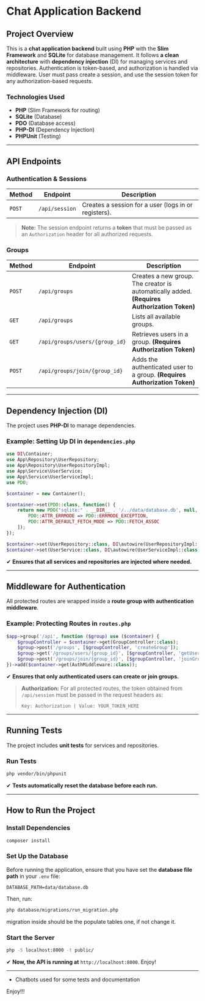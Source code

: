 # Chat Application Backend

## Project Overview

This is a **chat application backend** built using **PHP** with the **Slim Framework** and **SQLite** for database management. It follows **a clean architecture** with **dependency injection** (DI) for managing services and repositories. Authentication is token-based, and authorization is handled via middleware. User must pass create a session, and use the session token for any authorization-based requests.

### **Technologies Used**

- **PHP** (Slim Framework for routing)
- **SQLite** (Database)
- **PDO** (Database access)
- **PHP-DI** (Dependency Injection)
- **PHPUnit** (Testing)

---

## API Endpoints

### **Authentication & Sessions**

| Method | Endpoint       | Description                                          |
| ------ | -------------- | ---------------------------------------------------- |
| `POST` | `/api/session` | Creates a session for a user (logs in or registers). |

> **Note:** The session endpoint returns a **token** that must be passed as an `Authorization` header for all authorized requests.

### **Groups**

| Method | Endpoint                       | Description                                              |
| ------ | ------------------------------ | -------------------------------------------------------- |
| `POST` | `/api/groups`                  | Creates a new group. The creator is automatically added. **(Requires Authorization Token)** |
| `GET`  | `/api/groups`                  | Lists all available groups.                              |
| `GET`  | `/api/groups/users/{group_id}` | Retrieves users in a group. **(Requires Authorization Token)** |
| `POST` | `/api/groups/join/{group_id}`  | Adds the authenticated user to a group. **(Requires Authorization Token)** |

---

## **Dependency Injection (DI)**

The project uses **PHP-DI** to manage dependencies.

### **Example: Setting Up DI in `dependencies.php`**

```php
use DI\Container;
use App\Repository\UserRepository;
use App\Repository\UserRepositoryImpl;
use App\Service\UserService;
use App\Service\UserServiceImpl;
use PDO;

$container = new Container();

$container->set(PDO::class, function() {
    return new PDO("sqlite:" . __DIR__ . '/../data/database.db', null, null, [
        PDO::ATTR_ERRMODE => PDO::ERRMODE_EXCEPTION,
        PDO::ATTR_DEFAULT_FETCH_MODE => PDO::FETCH_ASSOC
    ]);
});

$container->set(UserRepository::class, DI\autowire(UserRepositoryImpl::class));
$container->set(UserService::class, DI\autowire(UserServiceImpl::class));
```

✔ **Ensures that all services and repositories are injected where needed.**

---

## **Middleware for Authentication**

All protected routes are wrapped inside a **route group with authentication middleware**.

### **Example: Protecting Routes in `routes.php`**

```php
$app->group('/api', function ($group) use ($container) {
    $groupController = $container->get(GroupController::class);
    $group->post('/groups', [$groupController, 'createGroup']);
    $group->get('/groups/users/{group_id}', [$groupController, 'getUsersFromGroup']);
    $group->post('/groups/join/{group_id}', [$groupController, 'joinGroup']);
})->add($container->get(AuthMiddleware::class));
```

✔ **Ensures that only authenticated users can create or join groups.**

> **Authorization:** For all protected routes, the token obtained from `/api/session` must be passed in the request headers as:
> ```
> Key: Authorization | Value: YOUR_TOKEN_HERE
> ```

---

## **Running Tests**

The project includes **unit tests** for services and repositories.

### **Run Tests**

```bash
php vendor/bin/phpunit
```

✔ **Tests automatically reset the database before each run.**

---

## **How to Run the Project**

### **Install Dependencies**

```bash
composer install
```

### **Set Up the Database**

Before running the application, ensure that you have set the **database file path** in your `.env` file:

```env
DATABASE_PATH=data/database.db
```

Then, run:

```bash
php database/migrations/run_migration.php
```
migration inside should be the populate tables one, if not change it.

### **Start the Server**

```bash
php -S localhost:8000 -t public/
```

✔ **Now, the API is running at** `http://localhost:8000`. Enjoy!

--- 

- Chatbots used for some tests and documentation

Enjoy!!! 


